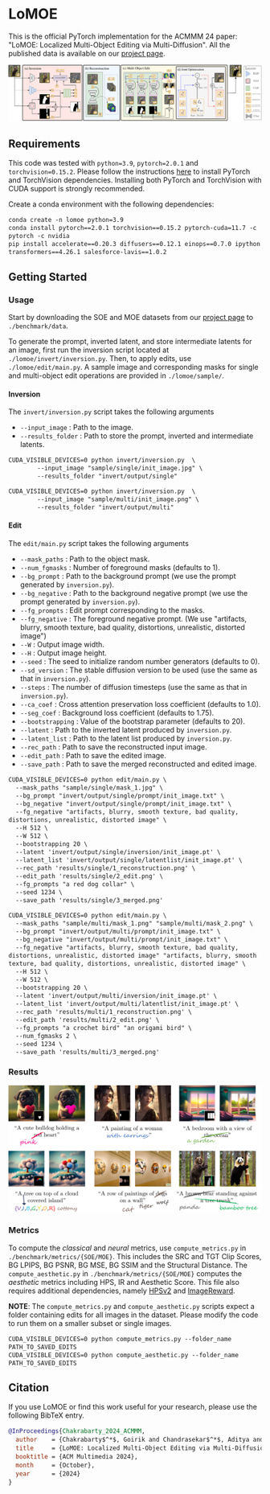 # LoMOE

This is the official PyTorch implementation for the ACMMM 24 paper: "LoMOE: Localized Multi-Object Editing via Multi-Diffusion". All the published data is available on our [project page](https://lomoe-tcs.github.io/).

![LoMOE](./assets/LoMOE.png)

## Requirements

This code was tested with `python=3.9`, `pytorch=2.0.1` and `torchvision=0.15.2`. Please follow the instructions [here](https://pytorch.org/get-started/locally/) to install PyTorch and TorchVision dependencies. Installing both PyTorch and TorchVision with CUDA support is strongly recommended.

Create a conda environment with the following dependencies:
```
conda create -n lomoe python=3.9
conda install pytorch==2.0.1 torchvision==0.15.2 pytorch-cuda=11.7 -c pytorch -c nvidia
pip install accelerate==0.20.3 diffusers==0.12.1 einops==0.7.0 ipython transformers==4.26.1 salesforce-lavis==1.0.2
```

## Getting Started

### Usage ###

Start by downloading the SOE and MOE datasets from our [project page](https://lomoe-tcs.github.io/) to `./benchmark/data`.

To generate the prompt, inverted latent, and store intermediate latents for an image, first run the inversion script located at `./lomoe/invert/inversion.py`. Then, to apply edits, use `./lomoe/edit/main.py`. A sample image and corresponding masks for single and multi-object edit operations are provided in `./lomoe/sample/`.

#### Inversion ####

The `invert/inversion.py` script takes the following arguments
* `--input_image` : Path to the image.
* `--results_folder` : Path to store the prompt, inverted and intermediate latents.

```
CUDA_VISIBLE_DEVICES=0 python invert/inversion.py  \
        --input_image "sample/single/init_image.jpg" \
        --results_folder "invert/output/single"
```

```
CUDA_VISIBLE_DEVICES=0 python invert/inversion.py  \
        --input_image "sample/multi/init_image.png" \
        --results_folder "invert/output/multi"
```

#### Edit ####

The `edit/main.py` script takes the following arguments
* `--mask_paths` : Path to the object mask.
* `--num_fgmasks` : Number of foreground masks (defaults to 1).
* `--bg_prompt` : Path to the background prompt (we use the prompt generated by `inversion.py`).
* `--bg_negative` : Path to the background negative prompt (we use the prompt generated by `inversion.py`).
* `--fg_prompts` : Edit prompt corresponding to the masks.
* `--fg_negative` : The foreground negative prompt. (We use "artifacts, blurry, smooth texture, bad quality, distortions, unrealistic, distorted image")
* `--W` : Output image width.
* `--H` : Output image height.
* `--seed` : The seed to initialize random number generators (defaults to 0).
* `--sd_version` : The stable diffusion version to be used (use the same as that in `inversion.py`).
* `--steps` : The number of diffusion timesteps (use the same as that in `inversion.py`).
* `--ca_coef` : Cross attention preservation loss coefficient (defaults to 1.0).
* `--seg_coef` : Background loss coefficient (defaults to 1.75).
* `--bootstrapping` : Value of the bootstrap parameter (defaults to 20).
* `--latent` : Path to the inverted latent produced by `inversion.py`.
* `--latent_list` : Path to the latent list produced by `inversion.py`.
* `--rec_path` : Path to save the reconstructed input image.
* `--edit_path` : Path to save the edited image.
* `--save_path` : Path to save the merged reconstructed and edited image.

```
CUDA_VISIBLE_DEVICES=0 python edit/main.py \
  --mask_paths "sample/single/mask_1.jpg" \
  --bg_prompt "invert/output/single/prompt/init_image.txt" \
  --bg_negative "invert/output/single/prompt/init_image.txt" \
  --fg_negative "artifacts, blurry, smooth texture, bad quality, distortions, unrealistic, distorted image" \
  --H 512 \
  --W 512 \
  --bootstrapping 20 \
  --latent 'invert/output/single/inversion/init_image.pt' \
  --latent_list 'invert/output/single/latentlist/init_image.pt' \
  --rec_path 'results/single/1_reconstruction.png' \
  --edit_path 'results/single/2_edit.png' \
  --fg_prompts "a red dog collar" \
  --seed 1234 \
  --save_path 'results/single/3_merged.png'
```

```
CUDA_VISIBLE_DEVICES=0 python edit/main.py \
  --mask_paths "sample/multi/mask_1.png" "sample/multi/mask_2.png" \
  --bg_prompt "invert/output/multi/prompt/init_image.txt" \
  --bg_negative "invert/output/multi/prompt/init_image.txt" \
  --fg_negative "artifacts, blurry, smooth texture, bad quality, distortions, unrealistic, distorted image" "artifacts, blurry, smooth texture, bad quality, distortions, unrealistic, distorted image" \
  --H 512 \
  --W 512 \
  --bootstrapping 20 \
  --latent 'invert/output/multi/inversion/init_image.pt' \
  --latent_list 'invert/output/multi/latentlist/init_image.pt' \
  --rec_path 'results/multi/1_reconstruction.png' \
  --edit_path 'results/multi/2_edit.png' \
  --fg_prompts "a crochet bird" "an origami bird" \
  --num_fgmasks 2 \
  --seed 1234 \
  --save_path 'results/multi/3_merged.png'
```

### Results ###

![Results](./assets/Teaser.png)

### Metrics ###

To compute the _classical_ and _neural_ metrics, use `compute_metrics.py` in `./benchmark/metrics/{SOE/MOE}`. This includes the SRC and TGT Clip Scores, BG LPIPS, BG PSNR, BG MSE, BG SSIM and the Structural Distance. The `compute_aesthetic.py` in `./benchmark/metrics/{SOE/MOE}` computes the _aesthetic_ metrics including HPS, IR and Aesthetic Score. This file also requires additional dependencies, namely [HPSv2](https://github.com/tgxs002/HPSv2) and [ImageReward](https://github.com/THUDM/ImageReward).

**NOTE**: The `compute_metrics.py` and `compute_aesthetic.py` scripts expect a folder containing edits for all images in the dataset. Please modify the code to run them on a smaller subset or single images.

```
CUDA_VISIBLE_DEVICES=0 python compute_metrics.py --folder_name PATH_TO_SAVED_EDITS
CUDA_VISIBLE_DEVICES=0 python compute_aesthetic.py --folder_name PATH_TO_SAVED_EDITS
```

## Citation

If you use LoMOE or find this work useful for your research, please use the following BibTeX entry.
```bibtex
@InProceedings{Chakrabarty_2024_ACMMM,
  author    = {Chakrabarty$^*$, Goirik and Chandrasekar$^*$, Aditya and Hebbalaguppe, Ramya and Prathosh, AP},
  title     = {LoMOE: Localized Multi-Object Editing via Multi-Diffusion},
  booktitle = {ACM Multimedia 2024},
  month     = {October},
  year      = {2024}
}
```

